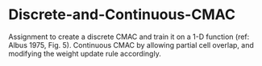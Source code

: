 # Discrete-and-Continuous-CMAC

Assignment to create a discrete CMAC and train it on a 1-D function (ref: Albus 1975, Fig. 5). Continuous CMAC by allowing partial cell overlap, and modifying the weight update rule accordingly.
